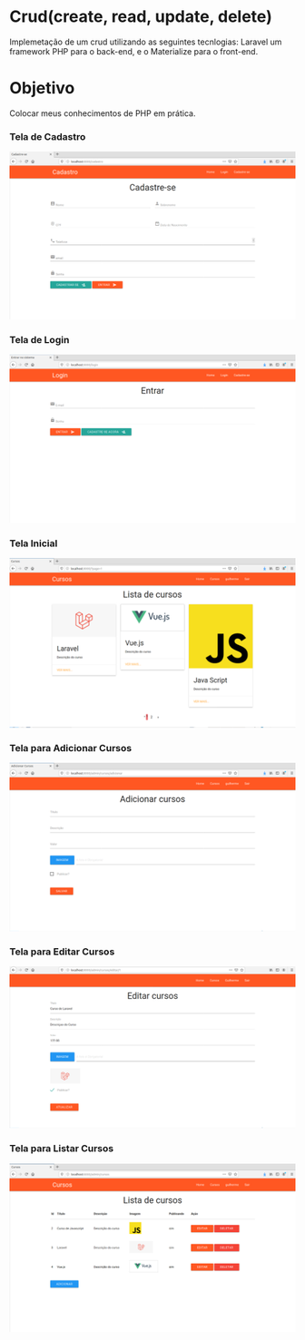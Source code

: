 # Crud(create, read, update, delete)
Implemetação de um crud utilizando as seguintes tecnlogias: Laravel um framework PHP para o back-end, e o Materialize para o front-end.

# Objetivo
Colocar meus conhecimentos de PHP em prática.

<p><h3>Tela de Cadastro</h3></p>
<img src="imagem/cadastro.png">

<p><h3>Tela de Login</h3></p>
<img src="imagem/login.png">

<p><h3>Tela Inicial</h3></p>
<img src="imagem/telaInicial.png">

<p><h3>Tela para Adicionar Cursos</h3></p>
<img src="imagem/adicionar.png">

<p><h3>Tela para Editar Cursos </h3></p>
<img src="imagem/editarAtualizado.png">

<p><h3>Tela para Listar Cursos </h3></p>
<img src="imagem/listaDeCursos.png">
